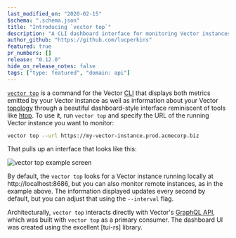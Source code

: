```yaml
---
last_modified_on: "2020-02-15"
$schema: ".schema.json"
title: "Introducing `vector top`"
description: "A CLI dashboard interface for monitoring Vector instances."
author_github: "https://github.com/lucperkins"
featured: true
pr_numbers: []
release: "0.12.0"
hide_on_release_notes: false
tags: ["type: featured", "domain: api"]
---
```


[`vector top`][top] is a command for the Vector [CLI] that displays both metrics emitted by your Vector instance as well
as information about your Vector [topology] through a beautiful dashboard-style interface reminiscent of tools like
[htop]. To use it, run `vector top` and specify the URL of the running Vector instance you want to monitor:

```bash
vector top --url https://my-vector-instance.prod.acmecorp.biz
```

That pulls up an interface that looks like this:

![vector top example screen](/img/blog/2020-12-07-graphql-api/vector-top.png)

By default, the `vector top` looks for a Vector instance running locally at http://localhost:8686, but you can also
monitor remote instances, as in the example above. The information displayed updates every second by default, but you
can adjust that using the `--interval` flag.

Architecturally, `vector top` interacts directly with Vector's [GraphQL API][api], which was built with `vector top` as
a primary consumer. The dashboard UI was created using the excellent [tui-rs] library.

[api]: https://vector.dev/docs/reference/api
[cli]: https://vector.dev/docs/reference/cli
[htop]: https://htop.dev
[top]: https://vector.dev/docs/reference/cli/#top
[topology]: https://vector.dev/docs/about/concepts/#topology
[tui]: https://docs.rs/tui
